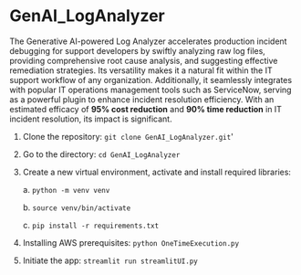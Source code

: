 # GenAI_LogAnalyzer
The Generative AI-powered Log Analyzer accelerates production incident debugging for support developers by swiftly analyzing raw log files, providing comprehensive root cause analysis, and suggesting effective remediation strategies. Its versatility makes it a natural fit within the IT support workflow of any organization. Additionally, it seamlessly integrates with popular IT operations management tools such as ServiceNow, serving as a powerful plugin to enhance incident resolution efficiency. With an estimated efficacy of **95% cost reduction** and **90% time reduction** in IT incident resolution, its impact is significant.


1. Clone the repository: `git clone GenAI_LogAnalyzer.git`'
2. Go to the directory: `cd GenAI_LogAnalyzer`
3. Create a new virtual environment, activate and install required libraries:
   
   a. `python -m venv venv`
   
   b. `source venv/bin/activate`
   
   c. `pip install -r requirements.txt`
5. Installing AWS prerequisites: `python OneTimeExecution.py`
6. Initiate the app: `streamlit run streamlitUI.py`

